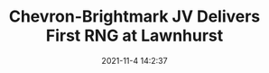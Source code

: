 ---
"title": "Chevron-Brightmark JV Delivers First RNG at Lawnhurst"
"date": "2021-11-4 14:2:37"
"feed_name": "RIGZONE"
"feed_website": "http://www.rigzone.com/"
"feed_rss": "http://www.rigzone.com/news/rss/rigzone_latest.aspx"
"link": "https://www.rigzone.com/news/chevronbrightmark_jv_delivers_first_rng_at_lawnhurst-04-nov-2021-166918-article/?rss=true"
"source": "None"
"file": "_posts/2021-1-1-209e40d9320c6113066dd84412f30948140fb3ec.md"
"accident": "0"
"drilling": "0"
"dead": "0"
"injured": "0"
"arrested": "0"
"place": "unknown place"
"where": "unknown site"
"causes": "unknown"
"place_uri": "unknown place"
---
